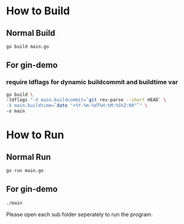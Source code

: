 # How to Build

## Normal Build

```sh
go build main.go
```

## For gin-demo
### require ldflags for dynamic buildcommit and buildtime var

```sh
go build \
-ldflags "-X main.buildcommit=`git rev-parse --short HEAD` \
-X main.buildtime=`date "+%Y-%m-%dT%H:%M:%S%Z:00"`" \
-o main
```

# How to Run

## Normal Run

```sh
go run main.go
```

## For gin-demo

```sh
./main
```

Please open each sub folder seperately to run the program.
